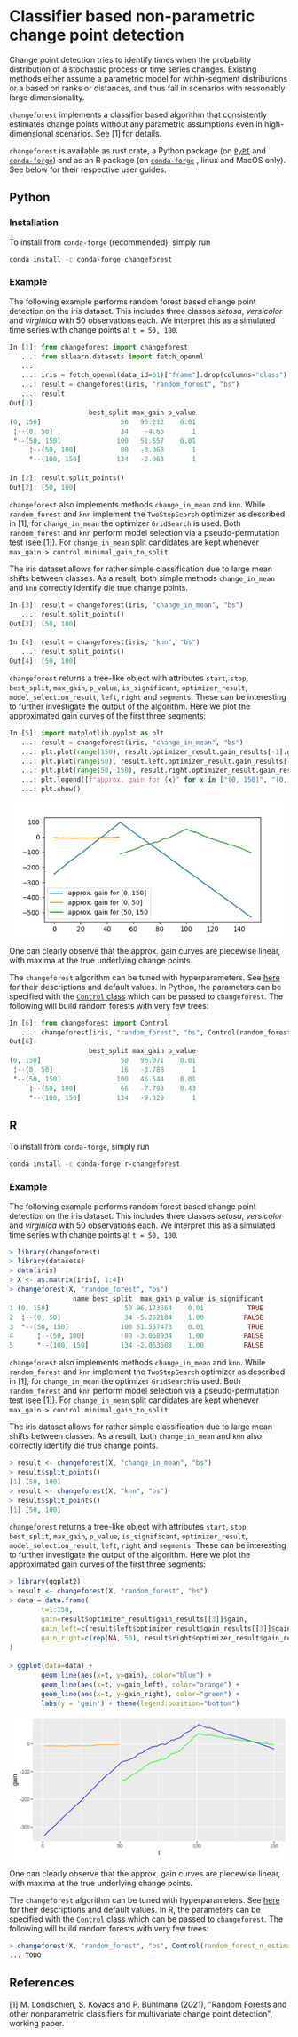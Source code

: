 # Classifier based non-parametric change point detection

Change point detection tries to identify times when the probability distribution of a
stochastic process or time series changes. Existing methods either assume a parametric
model for within-segment distributions or a based on ranks or distances, and thus fail
in scenarios with reasonably large dimensionality.

`changeforest` implements a classifier based algorithm that consistently estimates
change points without any parametric assumptions even in high-dimensional scenarios.
See [1] for details.

`changeforest` is available as rust crate, a Python package (on
[`PyPI`](https://pypi.org/project/changeforest/) and
[`conda-forge`](https://anaconda.org/conda-forge/changeforest))
and as an R package (on [`conda-forge`](https://anaconda.org/conda-forge/r-changeforest)
, linux and MacOS only). See below for their respective user guides.

## Python

### Installation

To install from `conda-forge` (recommended), simply run
```bash
conda install -c conda-forge changeforest
```

### Example

The following example performs random forest based change point detection on the iris
dataset. This includes three classes _setosa_, _versicolor_ and _virginica_ with 50
observations each. We interpret this as a simulated time series with change points at
`t = 50, 100`.

```python
In [1]: from changeforest import changeforest
   ...: from sklearn.datasets import fetch_openml
   ...:
   ...: iris = fetch_openml(data_id=61)["frame"].drop(columns="class").to_numpy()
   ...: result = changeforest(iris, "random_forest", "bs")
   ...: result
Out[1]:
                    best_split max_gain p_value
(0, 150]                    50   96.212    0.01
 ¦--(0, 50]                 34    -4.65       1
 °--(50, 150]              100   51.557    0.01
     ¦--(50, 100]           80   -3.068       1
     °--(100, 150]         134   -2.063       1

In [2]: result.split_points()
Out[2]: [50, 100]
```

`changeforest` also implements methods `change_in_mean` and `knn`. While `random_forest`
and `knn` implement the `TwoStepSearch` optimizer as described in [1], for
`change_in_mean` the optimizer `GridSearch` is used. Both `random_forest` and `knn`
perform model selection via a pseudo-permutation test (see [1]). For `change_in_mean`
split candidates are kept whenever `max_gain > control.minimal_gain_to_split`.

The iris dataset
allows for rather simple classification due to large mean shifts between classes. As a
result, both simple methods `change_in_mean` and `knn` correctly identify die true change points.

```python
In [3]: result = changeforest(iris, "change_in_mean", "bs")
   ...: result.split_points()
Out[3]: [50, 100]

In [4]: result = changeforest(iris, "knn", "bs")
   ...: result.split_points()
Out[4]: [50, 100]
```

`changeforest` returns a tree-like object with attributes `start`, `stop`, `best_split`, `max_gain`, `p_value`, `is_significant`, `optimizer_result`, `model_selection_result`, `left`, `right` and `segments`. These can be interesting to further investigate the output of the algorithm. Here we
plot the approximated gain curves of the first three segments:
```python
In [5]: import matplotlib.pyplot as plt
   ...: result = changeforest(iris, "change_in_mean", "bs")
   ...: plt.plot(range(150), result.optimizer_result.gain_results[-1].gain)
   ...: plt.plot(range(50), result.left.optimizer_result.gain_results[-1].gain)
   ...: plt.plot(range(50, 150), result.right.optimizer_result.gain_results[-1].gain)
   ...: plt.legend([f"approx. gain for {x}" for x in ["(0, 150]", "(0, 50]", "(50, 150"]])
   ...: plt.show()
```
<p align="center">
  <img src="docs/py-iris-approx-gains.png" />
</p>

One can clearly observe that the approx. gain curves are piecewise linear, with maxima
at the true underlying change points.

The `changeforest` algorithm can be tuned with hyperparameters. See [here](https://github.com/mlondschien/changeforest/blob/b33533fe0ddf64c1ea60d0d2203e55b117811667/src/control.rs#L3-L39)
for their descriptions and default values. In Python, the parameters can
be specified with the [`Control` class](https://github.com/mlondschien/changeforest/blob/b33533fe0ddf64c1ea60d0d2203e55b117811667/changeforest-py/changeforest/control.py#L1-L26)
which can be passed to `changeforest`. The following will build random forests with
very few trees:

```python
In [6]: from changeforest import Control
   ...: changeforest(iris, "random_forest", "bs", Control(random_forest_n_estimators=10))
Out[6]:
                    best_split max_gain p_value
(0, 150]                    50   96.071    0.01
 ¦--(0, 50]                 16   -3.788       1
 °--(50, 150]              100   46.544    0.01
     ¦--(50, 100]           66   -7.793    0.43
     °--(100, 150]         134   -9.329       1
```

## R

To install from `conda-forge`, simply run
```bash
conda install -c conda-forge r-changeforest
```

### Example

The following example performs random forest based change point detection on the iris
dataset. This includes three classes _setosa_, _versicolor_ and _virginica_ with 50
observations each. We interpret this as a simulated time series with change points at
`t = 50, 100`.

```R
> library(changeforest)
> library(datasets)
> data(iris)
> X <- as.matrix(iris[, 1:4])
> changeforest(X, "random_forest", "bs")
                name best_split  max_gain p_value is_significant
1 (0, 150]                   50 96.173664    0.01           TRUE
2  ¦--(0, 50]                34 -5.262184    1.00          FALSE
3  °--(50, 150]             100 51.557473    0.01           TRUE
4      ¦--(50, 100]          80 -3.068934    1.00          FALSE
5      °--(100, 150]        134 -2.063508    1.00          FALSE
```

`changeforest` also implements methods `change_in_mean` and `knn`. While `random_forest`
and `knn` implement the `TwoStepSearch` optimizer as described in [1], for
`change_in_mean` the optimizer `GridSearch` is used. Both `random_forest` and `knn`
perform model selection via a pseudo-permutation test (see [1]). For `change_in_mean`
split candidates are kept whenever `max_gain > control.minimal_gain_to_split`.

The iris dataset allows for rather simple classification due to large mean shifts between classes. As a
result, both `change_in_mean` and `knn` also correctly identify die true change points.

```R
> result <- changeforest(X, "change_in_mean", "bs")
> result$split_points()
[1] [50, 100]
> result <- changeforest(X, "knn", "bs")
> result$split_points()
[1] [50, 100]
```

`changeforest` returns a tree-like object with attributes `start`, `stop`, `best_split`, `max_gain`, `p_value`, `is_significant`, `optimizer_result`, `model_selection_result`, `left`, `right` and `segments`. These can be interesting to further investigate the output of the algorithm. Here we
plot the approximated gain curves of the first three segments:
```R
> library(ggplot2)
> result <- changeforest(X, "random_forest", "bs")
> data = data.frame(
        t=1:150,
        gain=result$optimizer_result$gain_results[[3]]$gain,
        gain_left=c(result$left$optimizer_result$gain_results[[3]]$gain, rep(NA, 100)),
        gain_right=c(rep(NA, 50), result$right$optimizer_result$gain_results[[3]]$gain)
)

> ggplot(data=data) +
        geom_line(aes(x=t, y=gain), color="blue") + 
        geom_line(aes(x=t, y=gain_left), color="orange") + 
        geom_line(aes(x=t, y=gain_right), color="green") +
        labs(y = 'gain') + theme(legend.position="bottom")
```

<p align="center">
  <img src="docs/r-iris-approx-gains.png" />
</p>

One can clearly observe that the approx. gain curves are piecewise linear, with maxima
at the true underlying change points.

The `changeforest` algorithm can be tuned with hyperparameters. See [here](https://github.com/mlondschien/changeforest/blob/b33533fe0ddf64c1ea60d0d2203e55b117811667/src/control.rs#L3-L39)
for their descriptions and default values. In R, the parameters can
be specified with the [`Control` class](https://github.com/mlondschien/changeforest/blob/main/changeforest-r/R/control.R)
which can be passed to `changeforest`. The following
will build random forests with very few trees:

```R
> changeforest(X, "random_forest", "bs", Control(random_forest_n_estimators=10))
... TODO
```

## References

[1] M. Londschien, S. Kovács and P. Bühlmann (2021), "Random Forests and other nonparametric classifiers for multivariate change point detection", working paper.
